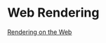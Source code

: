 # Web Rendering
[Rendering on the Web](https://developers.google.com/web/updates/2019/02/rendering-on-the-web)
